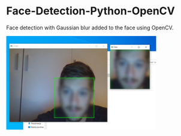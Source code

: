# Face-Detection-Python-OpenCV
Face detection with Gaussian blur added to the face using OpenCV.

<img src="Media/FaceDetect.png" width="400px">
